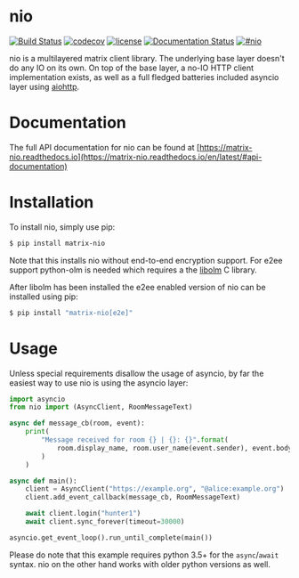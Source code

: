 nio  
===

[![Build Status](https://img.shields.io/travis/poljar/matrix-nio.svg?style=flat-square)](https://travis-ci.org/poljar/matrix-nio)
[![codecov](https://img.shields.io/codecov/c/github/poljar/matrix-nio/master.svg?style=flat-square)](https://codecov.io/gh/poljar/matrix-nio)
[![license](https://img.shields.io/badge/license-ISC-blue.svg?style=flat-square)](https://github.com/poljar/matrix-nio/blob/master/LICENSE.md)
[![Documentation Status](https://readthedocs.org/projects/matrix-nio/badge/?version=latest&style=flat-square)](https://matrix-nio.readthedocs.io/en/latest/?badge=latest)
[![#nio](https://img.shields.io/badge/matrix-%23nio:matrix.org-blue.svg?style=flat-square)](https://matrix.to/#/!twcBhHVdZlQWuuxBhN:termina.org.uk?via=termina.org.uk&via=matrix.org)



nio is a multilayered matrix client library. The underlying base layer doesn't
do any IO on its own. On top of the base layer, a no-IO HTTP client
implementation exists, as well as a full fledged batteries included asyncio
layer using [aiohttp](https://github.com/aio-libs/aiohttp/).

Documentation
=============

The full API documentation for nio can be found at
[https://matrix-nio.readthedocs.io](https://matrix-nio.readthedocs.io/en/latest/#api-documentation)

Installation
============
To install nio, simply use pip:
```bash
$ pip install matrix-nio

```

Note that this installs nio without end-to-end encryption support. For e2ee
support python-olm is needed which requires a the
[libolm](https://gitlab.matrix.org/matrix-org/olm) C library.

After libolm has been installed the e2ee enabled version of  nio can be
installed using pip:

```bash
$ pip install "matrix-nio[e2e]"

```

Usage
=====

Unless special requirements disallow the usage of asyncio, by far the easiest
way to use nio is using the asyncio layer:

```python
import asyncio
from nio import (AsyncClient, RoomMessageText)

async def message_cb(room, event):
    print(
        "Message received for room {} | {}: {}".format(
            room.display_name, room.user_name(event.sender), event.body
        )
    )

async def main():
    client = AsyncClient("https://example.org", "@alice:example.org")
    client.add_event_callback(message_cb, RoomMessageText)

    await client.login("hunter1")
    await client.sync_forever(timeout=30000)

asyncio.get_event_loop().run_until_complete(main())
```

Please do note that this example requires python 3.5+ for the `async`/`await`
syntax. nio on the other hand works with older python versions as well.
